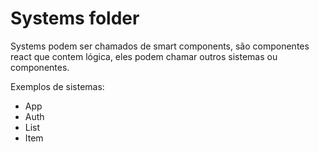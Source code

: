 # Systems folder

Systems podem ser chamados de smart components, são componentes react que contem lógica, eles podem chamar outros sistemas ou componentes.

Exemplos de sistemas:
- App
- Auth
- List
- Item